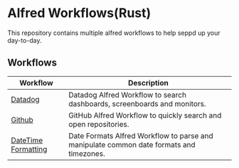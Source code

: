 # Alfred Workflows(Rust)

This repository contains multiple alfred workflows to help seppd up your day-to-day.

Workflows
----------
| Workflow                                                                                       | Description                                                              |
| ---------------------------------------------------------------------------------------------- | ------------------------------------------------------------------------ |
| [Datadog](https://github.com/rust-playground/alfred-workflows-rs/tree/master/datadog-workflow) | Datadog Alfred Workflow to search dashboards, screenboards and monitors. |
| [Github](https://github.com/rust-playground/alfred-workflows-rs/tree/master/github-workflow)   | GitHub Alfred Workflow to quickly search and open repositories.          |
| [DateTime Formatting](https://github.com/rust-playground/alfred-workflows-rs/tree/master/date-formats-workflow)   | Date Formats Alfred Workflow to parse and manipulate common date formats and timezones.          |